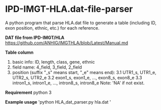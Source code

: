 # IPD-IMGT-HLA.dat-file-parser 
A python program that parse HLA.dat file to generate a table (including ID, exon position, ethnic, etc.) for each reference. 

**DAT file from IPD-IMGT/HLA**
https://github.com/ANHIG/IMGTHLA/blob/Latest/Manual.md

**Table column**
1. basic info: ID, length, class, gene, ethnic
2. field name: 4_field, 3_field, 2_field
3. position (suffix "_s" means start, "_e" means end): 
    3.1  UTR1_s, UTR1_e, UTR2_s, UTR2_e
    3.2  exon1_s, exon1_e, ..., exon8_s, exon8_e
    3.3  intron1_s, intron1_e, ..., intron8_s, intron8_e
   Note: 'NA' if not exist.

**Requirement**
python 3

**Example usage**
'python HLA_dat_parser.py hla.dat '



